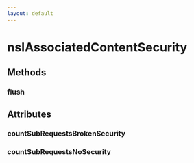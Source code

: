 ```yaml
---
layout: default
---
```


# nsIAssociatedContentSecurity #

## Methods ##

### flush ###

## Attributes ##

### countSubRequestsBrokenSecurity ###

### countSubRequestsNoSecurity ###
